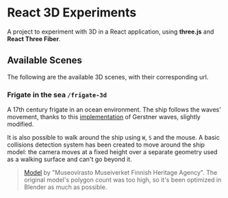 # React 3D Experiments

A project to experiment with 3D in a React application, using **three.js** and **React Three Fiber**.

## Available Scenes

The following are the available 3D scenes, with their corresponding url.

### Frigate in the sea `/frigate-3d`

A 17th century frigate in an ocean environment. The ship follows the waves' movement, thanks to this [implementation](https://sbcode.net/threejs/gerstnerwater/) of Gerstner waves, slightly modified.

It is also possible to walk around the ship using `W`, `S` and the mouse. A basic collisions detection system has been created to move around the ship model: the camera moves at a fixed height over a separate geometry used as a walking surface and can't go beyond it.

> [Model](https://sketchfab.com/3d-models/aleksandr-class-archipelago-frigate-f82f40ca04d84a24868a453c4e3a16c2) by "Museovirasto Museiverket Finnish Heritage Agency". The original model's polygon count was too high, so it's been optimized in Blender as much as possible.
